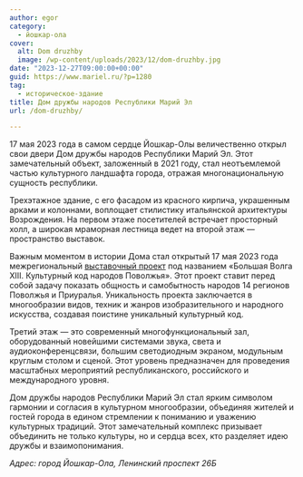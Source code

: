 ```yaml
---
author: egor
category:
  - йошкар-ола
cover:
  alt: Dom druzhby
  image: /wp-content/uploads/2023/12/dom-druzhby.jpg
date: "2023-12-27T09:00:00+00:00"
guid: https://www.mariel.ru/?p=1280
tag:
  - историческое-здание
title: Дом дружбы народов Республики Марий Эл
url: /dom-druzhby/

---
```

17 мая 2023 года в самом сердце Йошкар-Олы величественно открыл свои двери Дом дружбы народов Республики Марий Эл. Этот замечательный объект, заложенный в 2021 году, стал неотъемлемой частью культурного ландшафта города, отражая многонациональную сущность республики.

Трехэтажное здание, с его фасадом из красного кирпича, украшенным арками и колоннами, воплощает стилистику итальянской архитектуры Возрождения. На первом этаже посетителей встречает просторный холл, а широкая мраморная лестница ведет на второй этаж — пространство выставок.

Важным моментом в истории Дома стал открытый 17 мая 2023 года межрегиональный [выставочный проект](/kraski-i-ritmy-finno-ugorii-vystavka-konczert/) под названием «Большая Волга XIII. Культурный код народов Поволжья». Этот проект ставит перед собой задачу показать общность и самобытность народов 14 регионов Поволжья и Приуралья. Уникальность проекта заключается в многообразии видов, техник и жанров изобразительного и народного искусства, создавая поистине уникальный культурный код.

Третий этаж — это современный многофункциональный зал, оборудованный новейшими системами звука, света и аудиоконференцсвязи, большим светодиодным экраном, модульным круглым столом и сценой. Этот уровень предназначен для проведения масштабных мероприятий республиканского, российского и международного уровня.

Дом дружбы народов Республики Марий Эл стал ярким символом гармонии и согласия в культурном многообразии, объединяя жителей и гостей города в едином стремлении к пониманию и уважению культурных традиций. Этот замечательный комплекс призывает объединить не только культуры, но и сердца всех, кто разделяет идею дружбы и взаимопонимания.

_Адрес: город Йошкар-Ола, Ленинский проспект 26Б_
